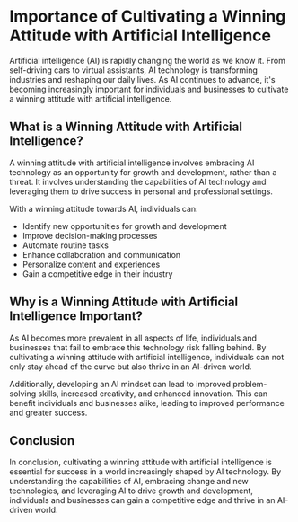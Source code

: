 Importance of Cultivating a Winning Attitude with Artificial Intelligence
=======================================================================================

Artificial intelligence (AI) is rapidly changing the world as we know it. From self-driving cars to virtual assistants, AI technology is transforming industries and reshaping our daily lives. As AI continues to advance, it's becoming increasingly important for individuals and businesses to cultivate a winning attitude with artificial intelligence.

What is a Winning Attitude with Artificial Intelligence?
--------------------------------------------------------

A winning attitude with artificial intelligence involves embracing AI technology as an opportunity for growth and development, rather than a threat. It involves understanding the capabilities of AI technology and leveraging them to drive success in personal and professional settings.

With a winning attitude towards AI, individuals can:

* Identify new opportunities for growth and development
* Improve decision-making processes
* Automate routine tasks
* Enhance collaboration and communication
* Personalize content and experiences
* Gain a competitive edge in their industry

Why is a Winning Attitude with Artificial Intelligence Important?
-----------------------------------------------------------------

As AI becomes more prevalent in all aspects of life, individuals and businesses that fail to embrace this technology risk falling behind. By cultivating a winning attitude with artificial intelligence, individuals can not only stay ahead of the curve but also thrive in an AI-driven world.

Additionally, developing an AI mindset can lead to improved problem-solving skills, increased creativity, and enhanced innovation. This can benefit individuals and businesses alike, leading to improved performance and greater success.

Conclusion
----------

In conclusion, cultivating a winning attitude with artificial intelligence is essential for success in a world increasingly shaped by AI technology. By understanding the capabilities of AI, embracing change and new technologies, and leveraging AI to drive growth and development, individuals and businesses can gain a competitive edge and thrive in an AI-driven world.
